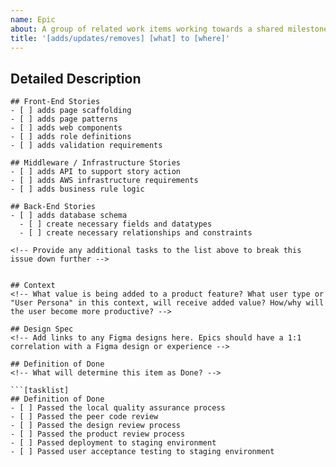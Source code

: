 ```yaml
---
name: Epic
about: A group of related work items working towards a shared milestone. Contains a list of stories required to deliver the Epic.
title: '[adds/updates/removes] [what] to [where]'
---
```

<!-- Provide a general summary of the issue in the title above -->

## Detailed Description
<!-- Provide a detailed description of the change or addition you are proposing -->

<!-- Provide all tasks in dependency order to implement this story. Tasks or "Stories" in this context, should be less than 1 day of effort -->
```[tasklist]
## Front-End Stories
- [ ] adds page scaffolding
- [ ] adds page patterns
- [ ] adds web components
- [ ] adds role definitions
- [ ] adds validation requirements

## Middleware / Infrastructure Stories
- [ ] adds API to support story action
- [ ] adds AWS infrastructure requirements
- [ ] adds business rule logic

## Back-End Stories
- [ ] adds database schema
  - [ ] create necessary fields and datatypes
  - [ ] create necessary relationships and constraints

<!-- Provide any additional tasks to the list above to break this issue down further -->


## Context
<!-- What value is being added to a product feature? What user type or "User Persona" in this context, will receive added value? How/why will the user become more productive? -->

## Design Spec
<!-- Add links to any Figma designs here. Epics should have a 1:1 correlation with a Figma design or experience -->

## Definition of Done
<!-- What will determine this item as Done? -->

```[tasklist]
## Definition of Done
- [ ] Passed the local quality assurance process
- [ ] Passed the peer code review
- [ ] Passed the design review process
- [ ] Passed the product review process
- [ ] Passed deployment to staging environment
- [ ] Passed user acceptance testing to staging environment
```
